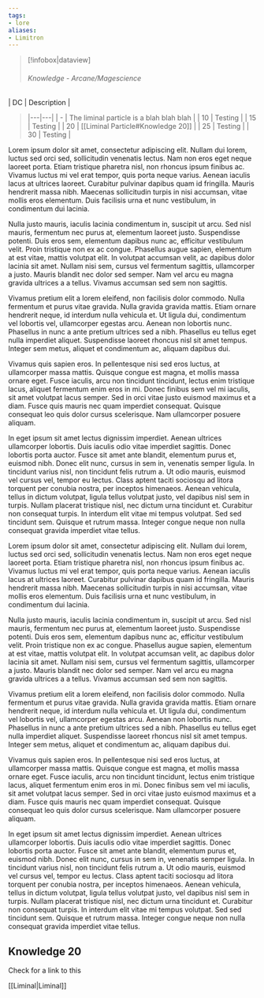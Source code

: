 ```yaml
---
tags:
- lore
aliases:
- Limitron
---
```

> [!infobox|dataview]
> ###### Knowledge - Arcane/Magescience
| DC |  Description |
> |---|---|
> | - | The liminal particle is a blah blah blah |
> | 10 | Testing |
> | 15 | Testing |
> | 20 | [[Liminal Particle#Knowledge 20]] |
> | 25 | Testing |
> | 30 | Testing |

Lorem ipsum dolor sit amet, consectetur adipiscing elit. Nullam dui lorem, luctus sed orci sed, sollicitudin venenatis lectus. Nam non eros eget neque laoreet porta. Etiam tristique pharetra nisl, non rhoncus ipsum finibus ac. Vivamus luctus mi vel erat tempor, quis porta neque varius. Aenean iaculis lacus at ultrices laoreet. Curabitur pulvinar dapibus quam id fringilla. Mauris hendrerit massa nibh. Maecenas sollicitudin turpis in nisi accumsan, vitae mollis eros elementum. Duis facilisis urna et nunc vestibulum, in condimentum dui lacinia.

Nulla justo mauris, iaculis lacinia condimentum in, suscipit ut arcu. Sed nisl mauris, fermentum nec purus at, elementum laoreet justo. Suspendisse potenti. Duis eros sem, elementum dapibus nunc ac, efficitur vestibulum velit. Proin tristique non ex ac congue. Phasellus augue sapien, elementum at est vitae, mattis volutpat elit. In volutpat accumsan velit, ac dapibus dolor lacinia sit amet. Nullam nisi sem, cursus vel fermentum sagittis, ullamcorper a justo. Mauris blandit nec dolor sed semper. Nam vel arcu eu magna gravida ultrices a a tellus. Vivamus accumsan sed sem non sagittis.

Vivamus pretium elit a lorem eleifend, non facilisis dolor commodo. Nulla fermentum et purus vitae gravida. Nulla gravida gravida mattis. Etiam ornare hendrerit neque, id interdum nulla vehicula et. Ut ligula dui, condimentum vel lobortis vel, ullamcorper egestas arcu. Aenean non lobortis nunc. Phasellus in nunc a ante pretium ultrices sed a nibh. Phasellus eu tellus eget nulla imperdiet aliquet. Suspendisse laoreet rhoncus nisl sit amet tempus. Integer sem metus, aliquet et condimentum ac, aliquam dapibus dui.

Vivamus quis sapien eros. In pellentesque nisi sed eros luctus, at ullamcorper massa mattis. Quisque congue est magna, et mollis massa ornare eget. Fusce iaculis, arcu non tincidunt tincidunt, lectus enim tristique lacus, aliquet fermentum enim eros in mi. Donec finibus sem vel mi iaculis, sit amet volutpat lacus semper. Sed in orci vitae justo euismod maximus et a diam. Fusce quis mauris nec quam imperdiet consequat. Quisque consequat leo quis dolor cursus scelerisque. Nam ullamcorper posuere aliquam.

In eget ipsum sit amet lectus dignissim imperdiet. Aenean ultrices ullamcorper lobortis. Duis iaculis odio vitae imperdiet sagittis. Donec lobortis porta auctor. Fusce sit amet ante blandit, elementum purus et, euismod nibh. Donec elit nunc, cursus in sem in, venenatis semper ligula. In tincidunt varius nisl, non tincidunt felis rutrum a. Ut odio mauris, euismod vel cursus vel, tempor eu lectus. Class aptent taciti sociosqu ad litora torquent per conubia nostra, per inceptos himenaeos. Aenean vehicula, tellus in dictum volutpat, ligula tellus volutpat justo, vel dapibus nisl sem in turpis. Nullam placerat tristique nisl, nec dictum urna tincidunt et. Curabitur non consequat turpis. In interdum elit vitae mi tempus volutpat. Sed sed tincidunt sem. Quisque et rutrum massa. Integer congue neque non nulla consequat gravida imperdiet vitae tellus.

Lorem ipsum dolor sit amet, consectetur adipiscing elit. Nullam dui lorem, luctus sed orci sed, sollicitudin venenatis lectus. Nam non eros eget neque laoreet porta. Etiam tristique pharetra nisl, non rhoncus ipsum finibus ac. Vivamus luctus mi vel erat tempor, quis porta neque varius. Aenean iaculis lacus at ultrices laoreet. Curabitur pulvinar dapibus quam id fringilla. Mauris hendrerit massa nibh. Maecenas sollicitudin turpis in nisi accumsan, vitae mollis eros elementum. Duis facilisis urna et nunc vestibulum, in condimentum dui lacinia.

Nulla justo mauris, iaculis lacinia condimentum in, suscipit ut arcu. Sed nisl mauris, fermentum nec purus at, elementum laoreet justo. Suspendisse potenti. Duis eros sem, elementum dapibus nunc ac, efficitur vestibulum velit. Proin tristique non ex ac congue. Phasellus augue sapien, elementum at est vitae, mattis volutpat elit. In volutpat accumsan velit, ac dapibus dolor lacinia sit amet. Nullam nisi sem, cursus vel fermentum sagittis, ullamcorper a justo. Mauris blandit nec dolor sed semper. Nam vel arcu eu magna gravida ultrices a a tellus. Vivamus accumsan sed sem non sagittis.

Vivamus pretium elit a lorem eleifend, non facilisis dolor commodo. Nulla fermentum et purus vitae gravida. Nulla gravida gravida mattis. Etiam ornare hendrerit neque, id interdum nulla vehicula et. Ut ligula dui, condimentum vel lobortis vel, ullamcorper egestas arcu. Aenean non lobortis nunc. Phasellus in nunc a ante pretium ultrices sed a nibh. Phasellus eu tellus eget nulla imperdiet aliquet. Suspendisse laoreet rhoncus nisl sit amet tempus. Integer sem metus, aliquet et condimentum ac, aliquam dapibus dui.

Vivamus quis sapien eros. In pellentesque nisi sed eros luctus, at ullamcorper massa mattis. Quisque congue est magna, et mollis massa ornare eget. Fusce iaculis, arcu non tincidunt tincidunt, lectus enim tristique lacus, aliquet fermentum enim eros in mi. Donec finibus sem vel mi iaculis, sit amet volutpat lacus semper. Sed in orci vitae justo euismod maximus et a diam. Fusce quis mauris nec quam imperdiet consequat. Quisque consequat leo quis dolor cursus scelerisque. Nam ullamcorper posuere aliquam.

In eget ipsum sit amet lectus dignissim imperdiet. Aenean ultrices ullamcorper lobortis. Duis iaculis odio vitae imperdiet sagittis. Donec lobortis porta auctor. Fusce sit amet ante blandit, elementum purus et, euismod nibh. Donec elit nunc, cursus in sem in, venenatis semper ligula. In tincidunt varius nisl, non tincidunt felis rutrum a. Ut odio mauris, euismod vel cursus vel, tempor eu lectus. Class aptent taciti sociosqu ad litora torquent per conubia nostra, per inceptos himenaeos. Aenean vehicula, tellus in dictum volutpat, ligula tellus volutpat justo, vel dapibus nisl sem in turpis. Nullam placerat tristique nisl, nec dictum urna tincidunt et. Curabitur non consequat turpis. In interdum elit vitae mi tempus volutpat. Sed sed tincidunt sem. Quisque et rutrum massa. Integer congue neque non nulla consequat gravida imperdiet vitae tellus.
## Knowledge 20
Check for a link to this

[[Liminal|Liminal]]